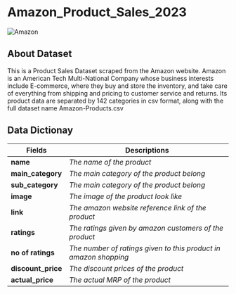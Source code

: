 # Amazon_Product_Sales_2023

  
![Amazon](https://github.com/akshaybayas1997/Amazon_Product_Sales_2023/assets/137906471/fadcc8d8-fa7c-4011-88c3-9f2ec6c3866f)

## About Dataset

This is a Product Sales Dataset scraped from the Amazon website. Amazon is an American Tech Multi-National Company whose business interests include E-commerce, where they buy and store the inventory, and take care of everything from shipping and pricing to customer service and returns. Its product data are separated by 142 categories in csv format, along with the full dataset name Amazon-Products.csv

## Data Dictionay


|       Fields        |                        Descriptions                              |
| ------------------- | ---------------------------------------------------------------- |
| **name**            | *The name of the product*                                        |
| **main_category**   | *The main category of the product belong*                        |
| **sub_category**    | *The main category of the product belong*                        |
| **image**           | *The image of the product look like*                             |
| **link**            | *The amazon website reference link of the product*               |
| **ratings**         | *The ratings given by amazon customers of the product*           |
| **no of ratings**   | *The number of ratings given to this product in amazon shopping* |
| **discount_price**  | *The discount prices of the product*                             |
| **actual_price**    | *The actual MRP of the product*                                  |

